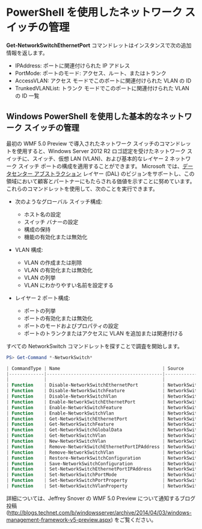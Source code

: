 # PowerShell を使用したネットワーク スイッチの管理

**Get-NetworkSwitchEthernetPort** コマンドレットはインスタンスで次の追加情報を返します。
-   IPAddress: ポートに関連付けられた IP アドレス
-   PortMode: ポートのモード: アクセス、ルート、またはトランク
-   AccessVLAN: アクセス モードでこのポートに関連付けられた VLAN の ID
-   TrunkedVLANList: トランク モードでこのポートに関連付けられた VLAN の ID 一覧

## Windows PowerShell を使用した基本的なネットワーク スイッチの管理
最初の WMF 5.0 Preview で導入されたネットワーク スイッチのコマンドレットを使用すると、Windows Server 2012 R2 ロゴ認定を受けたネットワーク スイッチに、スイッチ、仮想 LAN (VLAN)、および基本的なレイヤー 2 ネットワーク スイッチ ポートの構成を適用することができます。 Microsoft では、[データセンター アブストラクション](http://technet.microsoft.com/en-us/cloud/dal.aspx) レイヤー (DAL) のビジョンをサポートし、この領域において顧客とパートナーにもたらされる価値を示すことに努めています。 これらのコマンドレットを使用して、次のことを実行できます。

-   次のようなグローバル スイッチ構成:
    -   ホスト名の設定
    -   スイッチ バナーの設定
    -   構成の保持
    -   機能の有効化または無効化

-   VLAN 構成:
    -   VLAN の作成または削除
    -   VLAN の有効化または無効化
    -   VLAN の列挙
    -   VLAN にわかりやすい名前を設定する

-   レイヤー 2 ポート構成:
    -   ポートの列挙
    -   ポートの有効化または無効化
    -   ポートのモードおよびプロパティの設定
    -   ポートのトランクまたはアクセスに VLAN を追加または関連付ける

すべての NetworkSwitch コマンドレットを探すことで調査を開始します。

```powershell
PS> Get-Command *-NetworkSwitch*

| CommandType | Name                                      | Source        |
|-------------|-------------------------------------------|---------------|
|             |                                           |               |
| Function    | Disable-NetworkSwitchEthernetPort         | NetworkSwitch |
| Function    | Disable-NetworkSwitchFeature              | NetworkSwitch |
| Function    | Disable-NetworkSwitchVlan                 | NetworkSwitch |
| Function    | Enable-NetworkSwitchEthernetPort          | NetworkSwitch |
| Function    | Enable-NetworkSwitchFeature               | NetworkSwitch |
| Function    | Enable-NetworkSwitchVlan                  | NetworkSwitch |
| Function    | Get-NetworkSwitchEthernetPort             | NetworkSwitch |
| Function    | Get-NetworkSwitchFeature                  | NetworkSwitch |
| Function    | Get-NetworkSwitchGlobalData               | NetworkSwitch |
| Function    | Get-NetworkSwitchVlan                     | NetworkSwitch |
| Function    | New-NetworkSwitchVlan                     | NetworkSwitch |
| Function    | Remove-NetworkSwitchEthernetPortIPAddress | NetworkSwitch |
| Function    | Remove-NetworkSwitchVlan                  | NetworkSwitch |
| Function    | Restore-NetworkSwitchConfiguration        | NetworkSwitch |
| Function    | Save-NetworkSwitchConfiguration           | NetworkSwitch |
| Function    | Set-NetworkSwitchEthernetPortIPAddress    | NetworkSwitch |
| Function    | Set-NetworkSwitchPortMode                 | NetworkSwitch |
| Function    | Set-NetworkSwitchPortProperty             | NetworkSwitch |
| Function    | Set-NetworkSwitchVlanProperty             | NetworkSwitch |
```

詳細については、Jeffrey Snover の WMF 5.0 Preview について通知するブログ投稿 (<http://blogs.technet.com/b/windowsserver/archive/2014/04/03/windows-management-framework-v5-preview.aspx>) をご覧ください。


<!--HONumber=Oct16_HO1-->


